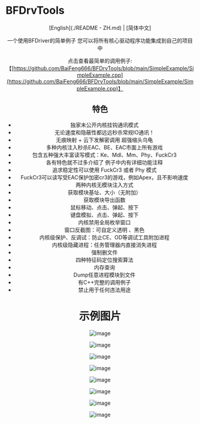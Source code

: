 # BFDrvTools

<div align="center">

[English](./README - ZH.md) | [简体中文]

一个使用BFDriver的简单例子
您可以将所有核心驱动程序功能集成到自己的项目中


点击查看最简单的调用例子: 【[https://github.com/BaiFeng666/BFDrvTools/blob/main/SimpleExample/SimpleExample.cpp](https://github.com/BaiFeng666/BFDrvTools/blob/main/SimpleExample/SimpleExample.cpp)】

## 特色
* 独家未公开内核挂钩通讯模式
* 无论速度和隐蔽性都远远秒杀常规IO通讯！
* 无痕映射 + 云下发解密调用  超强缩头乌龟
* 多种内核注入秒杀EAC、BE、EAC市面上所有游戏
* 包含五种强大丰富读写模式：Ke、Mdl、Mm、Phy、FuckCr3
* 各有特色就不过多介绍了 例子中内有详细功能注释
* 追求稳定性可以使用 FuckCr3 或者 Phy 模式
* FuckCr3可以读写受EAC保护加密cr3的游戏，例如Apex，且不影响速度
* 两种内核无模块注入方式
* 获取模块基址、大小（无附加）
* 获取模块导出函数
* 鼠标移动、点击、弹起、按下
* 键盘模拟、点击、弹起、按下
* 内核禁用全局枚举窗口
* 窗口反截图：可自定义透明 、黑色
* 内核级保护、反调试：防止CE、OD等调试工具附加进程
* 内核级隐藏进程：任务管理器内直接消失进程
* 强制删文件
* 四种特征码定位搜索算法
* 内存查询
* Dump任意进程模块到文件
* 有C++完整的调用例子
* 禁止用于任何违法用途


# 示例图片

![image](https://github.com/BaiFeng666/BFDriverTools/assets/69395668/40a4a139-f81a-416c-9298-eccf6df5a90a)

![image](https://github.com/BaiFeng666/BFDriverTools/assets/69395668/7cfc1645-feb2-4d19-af19-401922cf5d5d)

![image](https://github.com/BaiFeng666/BFDriverTools/assets/69395668/e29bc649-aec4-4f5c-864c-41b48b2a7838)

![image](https://github.com/BaiFeng666/BFDriverTools/assets/69395668/b3fa8a3c-33d5-4cf3-abc6-e837951c928d)

![image](https://github.com/BaiFeng666/BFDriverTools/assets/69395668/75e972a2-47aa-4326-ad9a-94bf6aa36928)

![image](https://github.com/BaiFeng666/BFDriverTools/assets/69395668/1f807f73-2140-40b6-9b6b-401dd36bae1e)

![image](https://github.com/BaiFeng666/BFDriverTools/assets/69395668/7ab61201-fd17-441c-a858-3b6981401998)

![image](https://github.com/BaiFeng666/BFDriverTools/assets/69395668/dad8a2c0-73a5-4e99-8c3f-ac772ad3f095)
